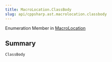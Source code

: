 ```yaml
---
title: MacroLocation.ClassBody
slug: api/cppsharp.ast.macrolocation.classbody
---
```

Enumeration Member in [MacroLocation](/api/cppsharp/ast/macrolocation)

## Summary



```csharp
ClassBody
```

